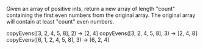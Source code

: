 Given an array of positive ints, return a new array of length "count" containing the first even numbers from the original array. 
The original array will contain at least "count" even numbers.

copyEvens([3, 2, 4, 5, 8], 2) → [2, 4]
copyEvens([3, 2, 4, 5, 8], 3) → [2, 4, 8]
copyEvens([6, 1, 2, 4, 5, 8], 3) → [6, 2, 4]
